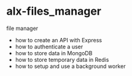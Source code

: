 # alx-files_manager
file manager

- how to create an API with Express
- how to authenticate a user
- how to store data in MongoDB
- how to store temporary data in Redis
- how to setup and use a background worker
